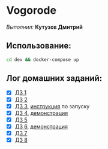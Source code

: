 # Vogorode
*Выполнил:* **Кутузов Дмитрий**

## Использование:
```bash
cd dev && docker-compose up
```

## Лог домашних заданий:
 - [X] [ДЗ 1](./docs/hw1.md)
 - [X] [ДЗ 2](./docs/hw2.md)
 - [X] [ДЗ 3](./docs/hw3.md), [инструкция](./dev/readme.md) по запуску
 - [X] [ДЗ 4](./docs/hw4.md), [демонстрация](https://youtu.be/fPgS9zNuPUo)
 - [X] [ДЗ 5](./docs/hw5.md)
 - [X] [ДЗ 6](./docs/hw6.md), [демонстрация](https://youtu.be/zjggYWk7v1Y)
 - [X] [ДЗ 7](./docs/hw7.md)
 - [X] [ДЗ 8](./docs/hw8.md)
